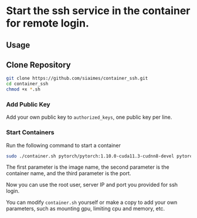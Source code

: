 # Start the ssh service in the container for remote login.

## Usage

## Clone Repository

```bash
git clone https://github.com/siaimes/container_ssh.git
cd container_ssh
chmod +x *.sh
```

### Add Public Key

Add your own public key to `authorized_keys`, one public key per line.

### Start Containers

Run the following command to start a container

```bash
sudo ./container.sh pytorch/pytorch:1.10.0-cuda11.3-cudnn8-devel pytorch110 8022
```

The first parameter is the image name, the second parameter is the container name, and the third parameter is the port.

Now you can use the root user, server IP and port you provided for ssh login.

You can modify `container.sh` yourself or make a copy to add your own parameters, such as mounting gpu, limiting cpu and memory, etc.
